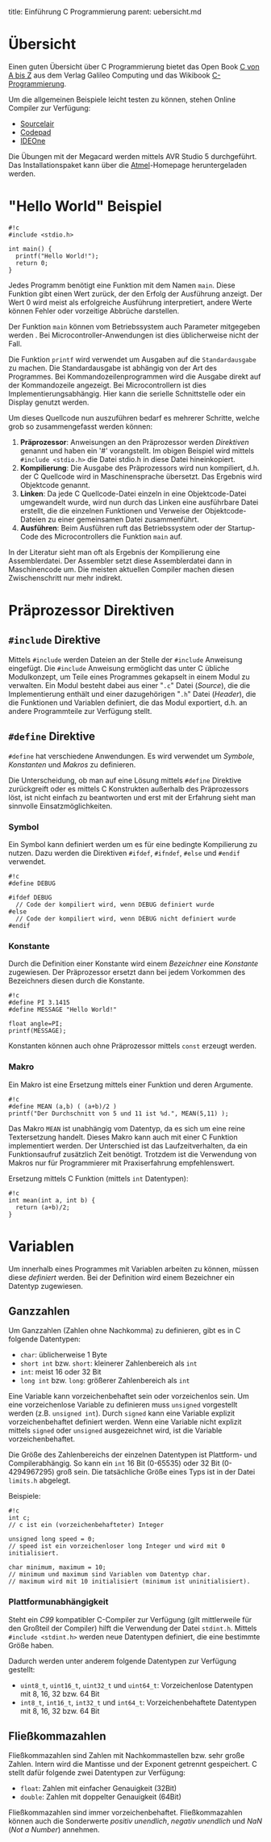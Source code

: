 title: Einführung C Programmierung
parent: uebersicht.md

# Übersicht
Einen guten Übersicht über C Programmierung bietet das Open Book [C von A bis Z](http://openbook.rheinwerk-verlag.de/c_von_a_bis_z/) aus dem Verlag Galileo Computing und das Wikibook [C-Programmierung](https://de.wikibooks.org/wiki/C-Programmierung).

Um die allgemeinen Beispiele leicht testen zu können, stehen Online Compiler zur Verfügung:

* [Sourcelair](https://www.sourcelair.com/home)
* [Codepad](http://codepad.org)
* [IDEOne](http://www.ideone.com)

Die Übungen mit der Megacard werden mittels AVR Studio 5 durchgeführt. Das Installationspaket kann über die [Atmel](http://www.atmel.com/Images/as5installer-full-5.0.1223.exe)-Homepage heruntergeladen werden.

# "Hello World" Beispiel

    #!c
    #include <stdio.h>

    int main() {
      printf("Hello World!");
      return 0;
    }

Jedes Programm benötigt eine Funktion mit dem Namen `main`. Diese Funktion gibt einen Wert zurück, der den Erfolg der Ausführung anzeigt. Der Wert 0 wird meist als erfolgreiche Ausführung interpretiert, andere Werte können Fehler oder vorzeitige Abbrüche darstellen.

Der Funktion `main` können vom Betriebssystem auch Parameter mitgegeben werden . Bei Microcontroller-Anwendungen ist dies üblicherweise nicht der Fall.

Die Funktion `printf` wird verwendet um Ausgaben auf die `Standardausgabe` zu machen. Die Standardausgabe ist abhängig von der Art des Programmes. Bei Kommandozeilenprogrammen wird die Ausgabe direkt auf der Kommandozeile angezeigt. Bei Microcontrollern ist dies Implementierungsabhängig. Hier kann die serielle Schnittstelle oder ein Display genutzt werden.

Um dieses Quellcode nun auszuführen bedarf es mehrerer Schritte, welche grob so zusammengefasst werden können:

1. **Präprozessor**: Anweisungen an den Präprozessor werden *Direktiven* genannt und haben ein '#' vorangstellt. Im obigen Beispiel wird mittels `#include <stdio.h>` die Datei stdio.h in diese Datei hineinkopiert.
2. **Kompilierung**: Die Ausgabe des Präprozessors wird nun kompiliert, d.h. der C Quellcode wird in Maschinensprache übersetzt. Das Ergebnis wird Objektcode genannt.
3. **Linken**: Da jede C Quellcode-Datei einzeln in eine Objektcode-Datei umgewandelt wurde, wird nun durch das Linken eine ausführbare Datei erstellt, die die einzelnen Funktionen und Verweise der Objektcode-Dateien zu einer gemeinsamen Datei zusammenführt.
4. **Ausführen**: Beim Ausführen ruft das Betriebssystem oder der Startup-Code des Microcontrollers die Funktion `main` auf.

In der Literatur sieht man oft als Ergebnis der Kompilierung eine Assemblerdatei. Der Assembler setzt diese Assemblerdatei dann in Maschinencode um. Die meisten aktuellen Compiler machen diesen Zwischenschritt nur mehr indirekt.

# Präprozessor Direktiven
## `#include` Direktive
Mittels `#include` werden Dateien an der Stelle der `#include` Anweisung eingefügt. Die `#include` Anweisung ermöglicht das unter C übliche Modulkonzept, um Teile eines Programmes gekapselt in einem Modul zu verwalten. Ein Modul besteht dabei aus einer "`.c`" Datei (*Source*), die die Implementierung enthält und einer dazugehörigen "`.h`" Datei (*Header*), die die Funktionen und Variablen definiert, die das Modul exportiert, d.h. an andere Programmteile zur Verfügung stellt.

## `#define` Direktive
`#define` hat verschiedene Anwendungen. Es wird verwendet um *Symbole*, *Konstanten* und *Makros* zu definieren.

Die Unterscheidung, ob man auf eine Lösung mittels `#define` Direktive zurückgreift oder es mittels C Konstrukten außerhalb des Präprozessors löst, ist nicht einfach zu beantworten und erst mit der Erfahrung sieht man sinnvolle Einsatzmöglichkeiten.

### Symbol
Ein Symbol kann definiert werden um es für eine bedingte Kompilierung zu nutzen. Dazu werden die Direktiven `#ifdef`, `#ifndef`, `#else` und `#endif` verwendet.

    #!c
    #define DEBUG

    #ifdef DEBUG
      // Code der kompiliert wird, wenn DEBUG definiert wurde
    #else
      // Code der kompiliert wird, wenn DEBUG nicht definiert wurde
    #endif

### Konstante
Durch die Definition einer Konstante wird einem *Bezeichner* eine *Konstante* zugewiesen. Der Präprozessor ersetzt dann bei jedem Vorkommen des Bezeichners diesen durch die Konstante.

    #!c
    #define PI 3.1415
    #define MESSAGE "Hello World!"

    float angle=PI;
    printf(MESSAGE);

Konstanten können auch ohne Präprozessor mittels `const` erzeugt werden.

### Makro
Ein Makro ist eine Ersetzung mittels einer Funktion und deren Argumente.

    #!c
    #define MEAN (a,b) ( (a+b)/2 )
    printf("Der Durchschnitt von 5 und 11 ist %d.", MEAN(5,11) );

Das Makro `MEAN` ist unabhängig vom Datentyp, da es sich um eine reine Textersetzung handelt. Dieses Makro kann auch mit einer C Funktion implementiert werden. Der Unterschied ist das Laufzeitverhalten, da ein Funktionsaufruf zusätzlich Zeit benötigt. Trotzdem ist die Verwendung von Makros nur für Programmierer mit Praxiserfahrung empfehlenswert.

Ersetzung mittels C Funktion (mittels `int` Datentypen):

    #!c
    int mean(int a, int b) {
      return (a+b)/2;
    }

# Variablen
Um innerhalb eines Programmes mit Variablen arbeiten zu können, müssen diese *definiert* werden. Bei der Definition wird einem Bezeichner ein Datentyp zugewiesen.

## Ganzzahlen
Um Ganzzahlen (Zahlen ohne Nachkomma) zu definieren, gibt es in C folgende Datentypen:

* `char`: üblicherweise 1 Byte
* `short int` bzw. `short`: kleinerer Zahlenbereich als `int`
* `int`: meist 16 oder 32 Bit
* `long int` bzw. `long`: größerer Zahlenbereich als `int`

Eine Variable kann vorzeichenbehaftet sein oder vorzeichenlos sein. Um eine vorzeichenlose Variable zu definieren muss `unsigned` vorgestellt werden (z.B. `unsigned int`). Durch `signed` kann eine Variable explizit vorzeichenbehaftet definiert werden. Wenn eine Variable nicht explizit mittels `signed` oder `unsigned` ausgezeichnet wird, ist die Variable vorzeichenbehaftet.

Die Größe des Zahlenbereichs der einzelnen Datentypen ist Plattform- und Compilerabhängig. So kann ein `int` 16 Bit (0-65535) oder 32 Bit (0-4294967295) groß sein. Die tatsächliche Größe eines Typs ist in der Datei `limits.h` abgelegt.

Beispiele:

    #!c
    int c;
    // c ist ein (vorzeichenbehafteter) Integer

    unsigned long speed = 0;
    // speed ist ein vorzeichenloser long Integer und wird mit 0 initialisiert.

    char minimum, maximum = 10;
    // minimum und maximum sind Variablen vom Datentyp char.
    // maximum wird mit 10 initialisiert (minimum ist uninitialisiert).

### Plattformunabhängigkeit
Steht ein *C99* kompatibler C-Compiler zur Verfügung (gilt mittlerweile für den Großteil der Compiler) hilft die Verwendung der Datei `stdint.h`. Mittels `#include <stdint.h>` werden neue Datentypen definiert, die eine bestimmte Größe haben.

Dadurch werden unter anderem folgende Datentypen zur Verfügung gestellt:

* `uint8_t`, `uint16_t`, `uint32_t` und `uint64_t`: Vorzeichenlose Datentypen mit 8, 16, 32 bzw. 64 Bit
* `int8_t`, `int16_t`, `int32_t` und `int64_t`: Vorzeichenbehaftete Datentypen mit 8, 16, 32 bzw. 64 Bit

## Fließkommazahlen
Fließkommazahlen sind Zahlen mit Nachkommastellen bzw. sehr große Zahlen. Intern wird die Mantisse und der Exponent getrennt gespeichert. C stellt dafür folgende zwei Datentypen zur Verfügung:

* `float`: Zahlen mit einfacher Genauigkeit (32Bit)
* `double`: Zahlen mit doppelter Genauigkeit (64Bit)

Fließkommazahlen sind immer vorzeichenbehaftet. Fließkommazahlen können auch die Sonderwerte *positiv unendlich*, *negativ unendlich* und *NaN* (*Not a Number*) annehmen.
